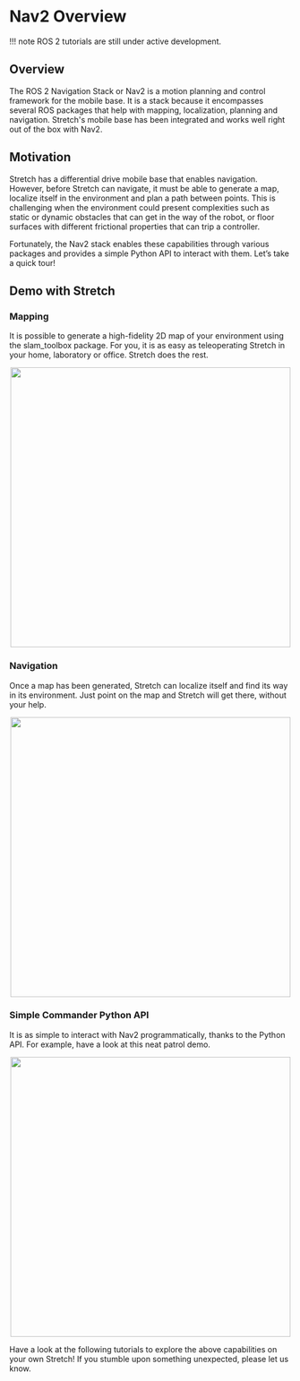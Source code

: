 # Nav2 Overview

!!! note
    ROS 2 tutorials are still under active development. 

## Overview
The ROS 2 Navigation Stack or Nav2 is a motion planning and control framework for the mobile base. It is a stack because it encompasses several ROS packages that help with mapping, localization, planning and navigation. Stretch's mobile base has been integrated and works well right out of the box with Nav2.

## Motivation
Stretch has a differential drive mobile base that enables navigation. However, before Stretch can navigate, it must be able to generate a map, localize itself in the environment and plan a path between points. This is challenging when the environment could present complexities such as static or dynamic obstacles that can get in the way of the robot, or floor surfaces with different frictional properties that can trip a controller.

Fortunately, the Nav2 stack enables these capabilities through various packages and provides a simple Python API to interact with them. Let’s take a quick tour!

## Demo with Stretch

### Mapping
It is possible to generate a high-fidelity 2D map of your environment using the slam_toolbox package. For you, it is as easy as teleoperating Stretch in your home, laboratory or office. Stretch does the rest.

<p align="center">
  <img height=500 src="https://user-images.githubusercontent.com/97639181/206606439-a3e346d4-83d9-45ec-93cc-8804a2b9719c.gif"/>
</p>

### Navigation
Once a map has been generated, Stretch can localize itself and find its way in its environment. Just point on the map and Stretch will get there, without your help.

<p align="center">
  <img height=500 src="https://user-images.githubusercontent.com/97639181/206606699-9f3b87b1-a7d1-4074-b68a-2e880fc576a3.gif"/>
</p>

### Simple Commander Python API
It is as simple to interact with Nav2 programmatically, thanks to the Python API. For example, have a look at this neat patrol demo.

<p align="center">
  <img height=500 src="https://user-images.githubusercontent.com/97639181/214690474-25d2bbf5-74b2-4789-af7e-ef6b208b2275.gif"/>
</p>

Have a look at the following tutorials to explore the above capabilities on your own Stretch! If you stumble upon something unexpected, please let us know.